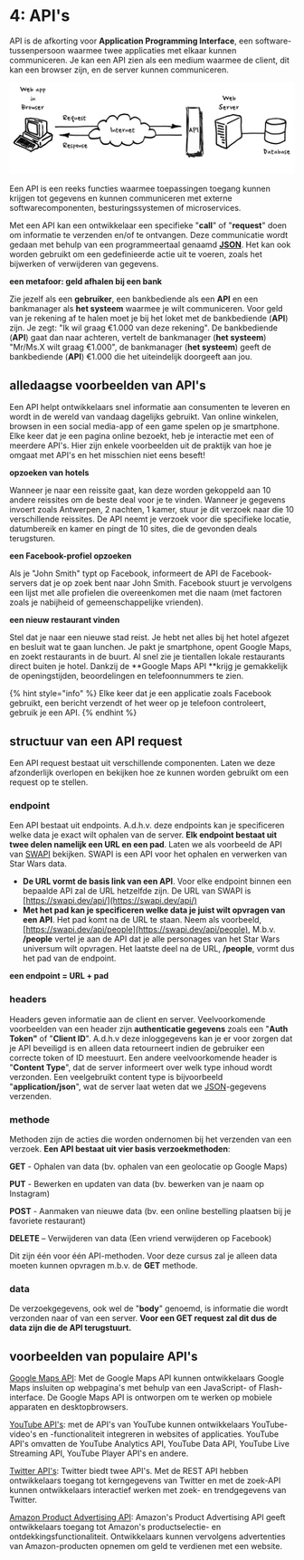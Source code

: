# 4: API's

API is de afkorting voor **Application Programming Interface**, een software-tussenpersoon waarmee twee applicaties met elkaar kunnen communiceren. Je kan een API zien als een medium waarmee de client, dit kan een browser zijn, en de server kunnen communiceren.

![](../../.gitbook/assets/api.png)

Een API is een reeks functies waarmee toepassingen toegang kunnen krijgen tot gegevens en kunnen communiceren met externe softwarecomponenten, besturingssystemen of microservices.

Met een API kan een ontwikkelaar een specifieke "**call**" of "**request**" doen om informatie te verzenden en/of te ontvangen. Deze communicatie wordt gedaan met behulp van een programmeertaal genaamd [**JSON**](https://github.com/barbaralettany/webtech-js/blob/main/asynchroon-programmeren/4-apis/javascript/9-objecten/json.md). Het kan ook worden gebruikt om een gedefinieerde actie uit te voeren, zoals het bijwerken of verwijderen van gegevens.

**een metafoor: geld afhalen bij een bank**

Zie jezelf als een **gebruiker**, een bankbediende als een **API** en een bankmanager als **het systeem** waarmee je wilt communiceren. Voor geld van je rekening af te halen moet je bij het loket met de bankbediende (**API**) zijn. Je zegt: "Ik wil graag €1.000 van deze rekening". De bankbediende (**API**) gaat dan naar achteren, vertelt de bankmanager (**het systeem**) "Mr/Ms.X wilt graag €1.000", de bankmanager (**het systeem**) geeft de bankbediende (**API**) €1.000 die het uiteindelijk doorgeeft aan jou.

## alledaagse voorbeelden van API's

Een API helpt ontwikkelaars snel informatie aan consumenten te leveren en wordt in de wereld van vandaag dagelijks gebruikt. Van online winkelen, browsen in een social media-app of een game spelen op je smartphone. Elke keer dat je een pagina online bezoekt, heb je interactie met een of meerdere API's. Hier zijn enkele voorbeelden uit de praktijk van hoe je omgaat met API's en het misschien niet eens beseft!

**opzoeken van hotels**

Wanneer je naar een reissite gaat, kan deze worden gekoppeld aan 10 andere reissites om de beste deal voor je te vinden. Wanneer je gegevens invoert zoals Antwerpen, 2 nachten, 1 kamer, stuur je dit verzoek naar die 10 verschillende reissites. De API neemt je verzoek voor die specifieke locatie, datumbereik en kamer en pingt de 10 sites, die de gevonden deals terugsturen.

**een Facebook-profiel opzoeken**

Als je "John Smith" typt op Facebook, informeert de API de Facebook-servers dat je op zoek bent naar John Smith. Facebook stuurt je vervolgens een lijst met alle profielen die overeenkomen met die naam (met factoren zoals je nabijheid of gemeenschappelijke vrienden).

**een nieuw restaurant vinden**

Stel dat je naar een nieuwe stad reist. Je hebt net alles bij het hotel afgezet en besluit wat te gaan lunchen. Je pakt je smartphone, opent Google Maps, en zoekt restaurants in de buurt. Al snel zie je tientallen lokale restaurants direct buiten je hotel. Dankzij de \*\*Google Maps API \*\*krijg je gemakkelijk de openingstijden, beoordelingen en telefoonnummers te zien.

{% hint style="info" %}
Elke keer dat je een applicatie zoals Facebook gebruikt, een bericht verzendt of het weer op je telefoon controleert, gebruik je een API.
{% endhint %}

## structuur van een API request

Een API request bestaat uit verschillende componenten. Laten we deze afzonderlijk overlopen en bekijken hoe ze kunnen worden gebruikt om een ​​request op te stellen.

### endpoint

Een API bestaat uit endpoints. A.d.h.v. deze endpoints kan je specificeren welke data je exact wilt ophalen van de server. **Elk endpoint bestaat uit twee delen namelijk een URL en een pad**. Laten we als voorbeeld de API van [SWAPI](https://swapi.dev) bekijken. SWAPI is een API voor het ophalen en verwerken van Star Wars data.

* **De URL vormt de basis link van een API**. Voor elke endpoint binnen een bepaalde API zal de URL hetzelfde zijn. De URL van SWAPI is [https://swapi.dev/api/](https://swapi.dev/api/)
* **Met het pad kan je specificeren welke data je juist wilt opvragen van een API**. Het pad komt na de URL te staan. Neem als voorbeeld, [https://swapi.dev/api/people](https://swapi.dev/api/people), M.b.v. **/people** vertel je aan de API dat je alle personages van het Star Wars universum wilt opvragen. Het laatste deel na de URL, **/people**, vormt dus het pad van de endpoint.

**een endpoint = URL + pad**

### headers

Headers geven informatie aan de client en server. Veelvoorkomende voorbeelden van een header zijn **authenticatie gegevens** zoals een "**Auth Token"** of "**Client ID**". A.d.h.v deze inloggegevens kan je er voor zorgen dat je API beveiligd is en alleen data retourneert indien de gebruiker een correcte token of ID meestuurt. Een andere veelvoorkomende header is "**Content Type**", dat de server informeert over welk type inhoud wordt verzonden. Een veelgebruikt content type is bijvoorbeeld "**application/json**", wat de server laat weten dat we [JSON](https://github.com/barbaralettany/webtech-js/blob/main/asynchroon-programmeren/4-apis/javascript/9-objecten/json.md)-gegevens verzenden.

### methode

Methoden zijn de acties die worden ondernomen bij het verzenden van een verzoek. **Een API bestaat uit vier basis verzoekmethoden**:

**GET** - Ophalen van data (bv. ophalen van een geolocatie op Google Maps)

**PUT** - Bewerken en updaten van data (bv. bewerken van je naam op Instagram)

**POST** - Aanmaken van nieuwe data (bv. een online bestelling plaatsen bij je favoriete restaurant)

**DELETE** – Verwijderen van data (Een vriend verwijderen op Facebook)

Dit zijn één voor één API-methoden. Voor deze cursus zal je alleen data moeten kunnen opvragen m.b.v. de **GET** methode.

### data

De verzoekgegevens, ook wel de "**body**" genoemd, is informatie die wordt verzonden naar of van een server. **Voor een GET request zal dit dus de data zijn die de API terugstuurt.**

## voorbeelden van populaire API's

[Google Maps API](https://developers.google.com/maps/apis-by-platform): Met de Google Maps API kunnen ontwikkelaars Google Maps insluiten op webpagina's met behulp van een JavaScript- of Flash-interface. De Google Maps API is ontworpen om te werken op mobiele apparaten en desktopbrowsers.

[YouTube API's](https://developers.google.com/youtube/v3/): met de API's van YouTube kunnen ontwikkelaars YouTube-video's en -functionaliteit integreren in websites of applicaties. YouTube API's omvatten de YouTube Analytics API, YouTube Data API, YouTube Live Streaming API, YouTube Player API's en andere.

[Twitter API's](https://developer.twitter.com/en/docs/twitter-api): Twitter biedt twee API's. Met de REST API hebben ontwikkelaars toegang tot kerngegevens van Twitter en met de zoek-API kunnen ontwikkelaars interactief werken met zoek- en trendgegevens van Twitter.

[Amazon Product Advertising API](https://webservices.amazon.com/paapi5/documentation/): Amazon's Product Advertising API geeft ontwikkelaars toegang tot Amazon's productselectie- en ontdekkingsfunctionaliteit. Ontwikkelaars kunnen vervolgens advertenties van Amazon-producten opnemen om geld te verdienen met een website.
